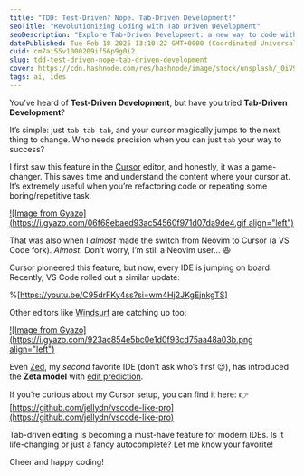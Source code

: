 ```yaml
---
title: "TDD: Test-Driven? Nope. Tab-Driven Development!"
seoTitle: "Revolutionizing Coding with Tab Driven Development"
seoDescription: "Explore Tab-Driven Development: a new way to code with efficiency and ease, enhancing your workflow in modern IDEs"
datePublished: Tue Feb 18 2025 13:10:22 GMT+0000 (Coordinated Universal Time)
cuid: cm7ai55v1000209if56p9g0i2
slug: tdd-test-driven-nope-tab-driven-development
cover: https://cdn.hashnode.com/res/hashnode/image/stock/unsplash/_0iV9LmPDn0/upload/1ef52a2014c206ddba0555517ec58459.jpeg
tags: ai, ides
---
```


You’ve heard of **Test-Driven Development**, but have you tried **Tab-Driven Development**?

It’s simple: just `tab tab tab`, and your cursor magically jumps to the next thing to change. Who needs precision when you can just `tab` your way to success?

I first saw this feature in the [Cursor](https://www.cursor.com/features) editor, and honestly, it was a game-changer. This saves time and understand the content where your cursor at. It’s extremely useful when you’re refactoring code or repeating some boring/repetitive task.

[![Image from Gyazo](https://i.gyazo.com/06f68ebaed93ac54560f971d07da9de4.gif align="left")](https://gyazo.com/06f68ebaed93ac54560f971d07da9de4)

That was also when I _almost_ made the switch from Neovim to Cursor (a VS Code fork). _Almost._ Don’t worry, I’m still a Neovim user… 😆

Cursor pioneered this feature, but now, every IDE is jumping on board. Recently, VS Code rolled out a similar update:

%[https://youtu.be/C95drFKy4ss?si=wm4Hj2JKgEjnkgTS]

Other editors like [Windsurf](https://codeium.com/windsurf) are catching up too:

[![Image from Gyazo](https://i.gyazo.com/923ac854e5bc0e1d0f93cd75aa48a03b.png align="left")](https://gyazo.com/923ac854e5bc0e1d0f93cd75aa48a03b)

Even [Zed](https://zed.dev/), my _second_ favorite IDE (don’t ask who’s first 😉), has introduced the **Zeta model** with [edit prediction](https://zed.dev/blog/edit-prediction).

If you’re curious about my Cursor setup, you can find it here: 👉 [https://github.com/jellydn/vscode-like-pro](https://github.com/jellydn/vscode-like-pro)

Tab-driven editing is becoming a must-have feature for modern IDEs. Is it life-changing or just a fancy autocomplete? Let me know your favorite!

Cheer and happy coding!
